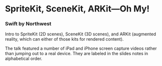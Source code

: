 # SpriteKit, SceneKit, ARKit—Oh My!

### Swift by Northwest

Intro to SpriteKit (2D scenes), SceneKit (3D scenes), and ARKit (augmented reality, which can either of those kits for rendered content). 

The talk featured a number of iPad and iPhone screen capture videos rather than jumping out to a real device. They are labeled in the slides notes in alphabetical order. 
